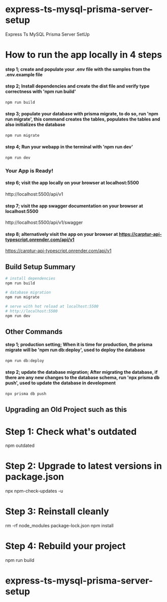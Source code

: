 # express-ts-mysql-prisma-server-setup

Express Ts MySQL Prisma Server SetUp



# How to run the app locally in 4 steps

#### step 1; create and populate your .env file with the samples from the .env.example file


#### step 2; Install dependencies and create the dist file and verify type correctness with 'npm run build'
``` bash
npm run build
```

#### step 3; populate your database with prisma migrate, to do so, run 'npm run migrate', this command creates the tables, populates the tables and also initializes the database
``` bash
npm run migrate
```

#### step 4; Run your webapp in the terminal with 'npm run dev'
``` bash
npm run dev
```

### Your App is Ready!

#### step 6; visit the app locally on your browser at localhost:5500
http://localhost:5500/api/v1

#### step 7; visit the app swagger documentation on your browser at localhost:5500
http://localhost:5500/api/v1/swagger

#### step 8; alternatively visit the app on your browser at https://carptur-api-typescript.onrender.com/api/v1
https://carptur-api-typescript.onrender.com/api/v1




## Build Setup Summary

``` bash
# install dependencies
npm run build

# database migration
npm run migrate

# serve with hot reload at localhost:5500
# http://localhost:5500
npm run dev

```



## Other Commands

#### step 1; production setting; When it is time for production, the prisma migrate will be 'npm run db:deploy', used to deploy the database
``` bash
npm run db:deploy
```

#### step 2; update the database migration; After migrating the database, if there are any new changes to the database schema, run 'npx prisma db push', used to update the database in development
``` bash
npx prisma db push
```




## Upgrading an Old Project such as this
# Step 1: Check what's outdated
npm outdated

# Step 2: Upgrade to latest versions in package.json
npx npm-check-updates -u

# Step 3: Reinstall cleanly
rm -rf node_modules package-lock.json
npm install

# Step 4: Rebuild your project
npm run build





# express-ts-mysql-prisma-server-setup
